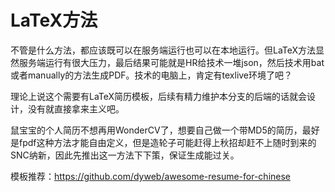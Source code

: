 # LaTeX方法

不管是什么方法，都应该既可以在服务端运行也可以在本地运行。但LaTeX方法显然服务端运行有很大压力，最后结果可能就是HR给技术一堆json，然后技术用bat或者manually的方法生成PDF。技术的电脑上，肯定有texlive环境了吧？

理论上说这个需要有LaTeX简历模板，后续有精力维护本分支的后端的话就会设计，没有就直接拿来主义吧。

鼠宝宝的个人简历不想再用WonderCV了，想要自己做一个带MD5的简历，最好是fpdf这种方法才能自由定义，但是造轮子可能赶得上秋招却赶不上随时到来的SNC纳新，因此先推出这一方法下下策，保证生成能过关。

模板推荐：https://github.com/dyweb/awesome-resume-for-chinese